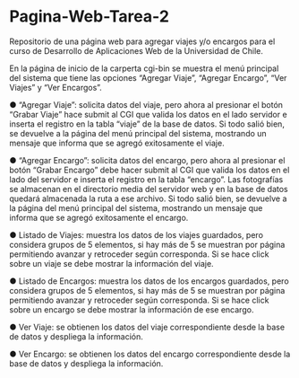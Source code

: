 # Pagina-Web-Tarea-2
Repositorio de una página web para agregar viajes y/o encargos para el curso de Desarrollo de Aplicaciones Web de la Universidad de Chile.

En la página de inicio de la carperta cgi-bin se muestra el menú principal del sistema que tiene las opciones “Agregar Viaje”, “Agregar Encargo”,
“Ver Viajes” y “Ver Encargos”.

● “Agregar Viaje”: solicita datos del viaje, pero ahora al presionar el botón “Grabar Viaje” hace submit al CGI que valida los datos en el lado servidor e inserta el registro en la tabla “viaje” de la base de datos. Si todo salió bien, se devuelve a la página del menú principal del sistema, mostrando un mensaje que
informa que se agregó exitosamente el viaje.

● “Agregar Encargo”: solicita datos del encargo, pero ahora al presionar el botón “Grabar Encargo” debe hacer submit al CGI que valida los datos en
el lado del servidor e inserta el registro en la tabla “encargo”. Las
fotografías se almacenan en el directorio media del servidor web y en la base de
datos quedará almacenada la ruta a ese archivo. Si todo salió bien, se devuelve a la
página del menú principal del sistema, mostrando un mensaje que informa que se
agregó exitosamente el encargo.

● Listado de Viajes: muestra los datos de los viajes guardados, pero
considera grupos de 5 elementos, si hay más de 5 se muestran por página
permitiendo avanzar y retroceder según corresponda. Si se hace click sobre un viaje se
debe mostrar la información del viaje.

● Listado de Encargos: muestra los datos de los encargos guardados, pero
considera grupos de 5 elementos, si hay más de 5 se muestran por página
permitiendo avanzar y retroceder según corresponda. Si se hace click sobre un encargo
se debe mostrar la información de ese encargo.

● Ver Viaje: se obtienen los datos del viaje correspondiente desde la base de datos y despliega la información.

● Ver Encargo: se obtienen los datos del encargo correspondiente desde la base de datos y despliega la información.
